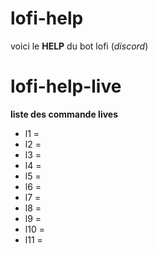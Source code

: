 # lofi-help
voici le **HELP** du bot lofi (*discord*)

# lofi-help-live
**liste des commande lives**

* l1 =
* l2 =
* l3 = 
* l4 =
* l5 =
* l6 =
* l7 =
* l8 =
* l9 =
* l10 =
* l11 =
